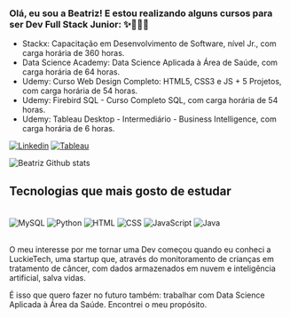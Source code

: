 ### Olá, eu sou a Beatriz! E estou realizando alguns cursos para ser Dev Full Stack Junior: ✨👩🏻‍⚕️ 
- Stackx: Capacitação em Desenvolvimento de Software, nível Jr., com carga horária de 360 horas.
- Data Science Academy: Data Science Aplicada à Área de Saúde, com carga horária de 64 horas.
- Udemy: Curso Web Design Completo: HTML5, CSS3 e JS + 5 Projetos, com carga horária de 54 horas.
- Udemy: Firebird SQL - Curso Completo SQL, com carga horária de 54 horas.
- Udemy: Tableau Desktop - Intermediário - Business Intelligence, com carga horária de 6 horas.

[![Linkedin](https://img.shields.io/badge/LinkedIn-0077B5?style=for-the-badge&logo=linkedin&logoColor=white)](www.linkedin.com/in/beatrizssartori)
[![Tableau](https://img.shields.io/badge/Tableau-E97627?style=for-the-badge&logo=Tableau&logoColor=white)](https://public.tableau.com/app/profile/beatriz.sartori)

![Beatriz Github stats](https://github-readme-stats.vercel.app/api?username=beatrizssartori&show_icons=true&theme=radical)

## Tecnologias que mais gosto de estudar 

<div style ="display: inline_block"><br/>
  <img align="center" alt="MySQL" src="https://img.shields.io/badge/MySQL-005C84?style=for-the-badge&logo=mysql&logoColor=white" />
  <img align="center" alt="Python" src="https://img.shields.io/badge/Python-14354C?style=for-the-badge&logo=python&logoColor=white" />
  <img align="center" alt="HTML" src="https://img.shields.io/badge/HTML5-E34F26?style=for-the-badge&logo=html5&logoColor=white" />
  <img align="center" alt="CSS" src="https://img.shields.io/badge/CSS-239120?&style=for-the-badge&logo=css3&logoColor=white" />
  <img align="center" alt="JavaScript" src="https://img.shields.io/badge/JavaScript-F7DF1E?style=for-the-badge&logo=javascript&logoColor=black" />
  <img align="center" alt="Java" src="https://img.shields.io/badge/Java-ED8B00?style=for-the-badge&logo=java&logoColor=white" />
</div><br/>

O meu interesse por me tornar uma Dev começou quando eu conheci a LuckieTech, uma startup que, através do monitoramento de crianças em tratamento de câncer, com dados armazenados em nuvem e inteligência artificial, salva vidas.

É isso que quero fazer no futuro também: trabalhar com Data Science Aplicada à Área da Saúde. Encontrei o meu propósito. 
